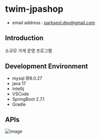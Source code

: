 # twim-jpashop
- email address : parkseol.dev@gmail.com <br />

## Introduction
소규모 가게 운영 프로그램

## Development Environment
- mysql @8.0.27
- java 17
- Intellij
- VSCode
- SpringBoot 2.7.1
- Gradle

## APIs
![image](https://user-images.githubusercontent.com/108073530/178206874-cdcff2a2-40ed-4f2b-a52a-903392840e02.png)
